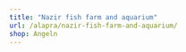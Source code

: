 ```yaml
---
title: "Nazir fish farm and aquarium"
url: /alapra/nazir-fish-farm-and-aquarium/
shop: Angeln
---
```

